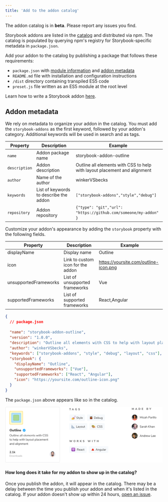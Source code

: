 ```yaml
---
title: 'Add to the addon catalog'
---
```


<div class="aside">
The addon catalog is in <strong>beta</strong>. Please report any issues you find.
</div>

Storybook addons are listed in the [catalog](/addons) and distributed via npm. The catalog is populated by querying npm's registry for Storybook-specific metadata in `package.json`.

Add your addon to the catalog by publishing a package that follows these requirements:

- `package.json` with [module information](writing-addons.md#get-started) and [addon metadata](#addon-metadata)
- `README.md` file with installation and configuration instructions
- `/dist` directory containing transpiled ES5 code
- `preset.js` file written as an ES5 module at the root level

<div class="aside">

Learn how to write a Storybook addon [here](./writing-addons.md).

</div>

## Addon metadata

We rely on metadata to organize your addon in the catalog. You must add the <code>storybook-addons</code> as the first keyword, followed by your addon's category. Additional keywords will be used in search and as tags.

| Property      | Description                            | Example                                                                   |
| ------------- | -------------------------------------- | ------------------------------------------------------------------------- |
| `name`        | Addon package name                     | storybook-addon-outline                                                   |
| `description` | Addon description                      | Outline all elements with CSS to help with layout placement and alignment |
| `author`      | Name of the author                     | winkerVSbecks                                                             |
| `keywords`    | List of keywords to describe the addon | `["storybook-addons","style","debug"]`                                    |
| `repository`  | Addon repository                       | `{"type": "git","url": "https://github.com/someone/my-addon" }`           |

Customize your addon's appearance by adding the `storybook` property with the following fields.

| Property              | Description                       | Example                               |
| --------------------- | --------------------------------- | ------------------------------------- |
| displayName           | Display name                      | Outline                               |
| icon                  | Link to custom icon for the addon | https://yoursite.com/outline-icon.png |
| unsupportedFrameworks | List of unsupported frameworks    | Vue                                   |
| supportedFrameworks   | List of supported frameworks      | React,Angular                         |

```json
{
  // package.json

  "name": "storybook-addon-outline",
  "version": "1.0.0",
  "description": "Outline all elements with CSS to help with layout placement and alignment",
  "author": "winkerVSbecks",
  "keywords": ["storybook-addons", "style", "debug", "layout", "css"],
  "storybook": {
    "displayName": "Outline",
    "unsupportedFrameworks": ["Vue"],
    "supportedFrameworks": ["React", "Angular"],
    "icon": "https://yoursite.com/outline-icon.png"
  }
}
```

The `package.json` above appears like so in the catalog.

![Storybook addon in the catalog](./addon-display.png)

#### How long does it take for my addon to show up in the catalog?

Once you publish the addon, it will appear in the catalog. There may be a delay between the time you publish your addon and when it's listed in the catalog. If your addon doesn't show up within 24 hours, [open an issue](https://github.com/storybookjs/frontpage/issues).
